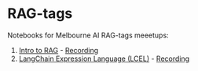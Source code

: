 # RAG-tags

Notebooks for Melbourne AI RAG-tags meeetups:

1. [Intro to RAG](Intro-to-RAG.ipynb) - [Recording](https://youtu.be/RsWKMkLYy_I)
2. [LangChain Expression Language (LCEL)](LCEL.ipynb) - [Recording](https://youtu.be/hc_sEEDPT2o)
